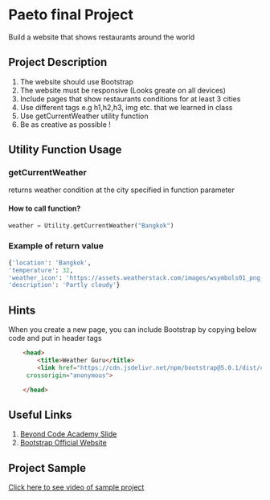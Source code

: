 # Paeto final Project

Build a website that shows restaurants around the world 

## Project Description
1. The website should use Bootstrap
2. The website must be responsive (Looks greate on all devices)
3. Include pages that show restaurants conditions for at least 3 cities
4. Use different tags e.g h1,h2,h3, img etc. that we learned in class
5. Use getCurrentWeather utility function
6. Be as creative as possible !

## Utility Function Usage
### getCurrentWeather
returns weather condition at the city specified in function parameter
#### How to call function?
```python
weather = Utility.getCurrentWeather("Bangkok")
```
### Example of return value
```python
{'location': 'Bangkok', 
'temperature': 32, 
'weather_icon': 'https://assets.weatherstack.com/images/wsymbols01_png_64/wsymbol_0002_sunny_intervals.png', 
'description': 'Partly cloudy'}
```


## Hints
When you create a new page, you can include Bootstrap by copying below code and put in header tags 
```html
	<head>
		<title>Weather Guru</title>
    	<link href="https://cdn.jsdelivr.net/npm/bootstrap@5.0.1/dist/css/bootstrap.min.css" rel="stylesheet" integrity="sha384-+0n0xVW2eSR5OomGNYDnhzAbDsOXxcvSN1TPprVMTNDbiYZCxYbOOl7+AMvyTG2x"
	 crossorigin="anonymous">

	</head>
  ```

  ## Useful Links
  1.  [Beyond Code Academy Slide](https://drive.google.com/drive/folders/1yt8uQBXlII8qeNrZXgQiuDZuiLVdkR5t?usp=sharing)
  2. [Bootstrap Official Website](https://getbootstrap.com/docs/5.0/getting-started/introduction/)
  


## Project Sample
[Click here to see video of sample project](https://drive.google.com/file/d/1XSlDoIFnEvzStqAf-fF-ZAbhbVWyz2Q1/view?usp=sharing)
